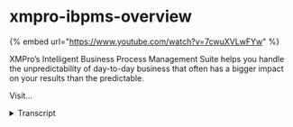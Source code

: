# xmpro-ibpms-overview
{% embed url="https://www.youtube.com/watch?v=7cwuXVLwFYw" %}



XMPro’s Intelligent Business Process Management Suite helps you handle the unpredictability of day-to-day business that often has a bigger impact on your results than the predictable.

Visit...
<details>
<summary>Transcript</summary>XMPro’s Intelligent Business Process Management Suite helps you handle the unpredictability of day-to-day business that often has a bigger impact on your results than the predictable.

Visit...
exim pros intelligent business process

management suite helps you handle the

unpredictability of day-to-day business

that often has a bigger impact on your

results than the predictable create

complex forms with multiple tabs

embedded charts and relevant information

from other applications embed social

style collaboration in the context of

your transactions and processes these

discussions create a visible decision

trail and ensure critical information

will no longer get lost in email threads

assign ad hoc task when you need the

flexibility to create a new task that

wasn't predefined in the workflow use

data from internal and external sources

to create visual dashboards pivot grids

and exportable reports deploy unlimited

mobile process without any additional

development and speed up your

assessments and inspections by capturing

images video and audio content from our

mobile client manage your asset

performance in real time by embedding

live data from sensors and the internet

of things into your processes schedule a

demo to find out how XM pros

award-winning intelligent business

process management suite can help you

reduce unpredictable operational

outcomes by at least forty percent
</details>